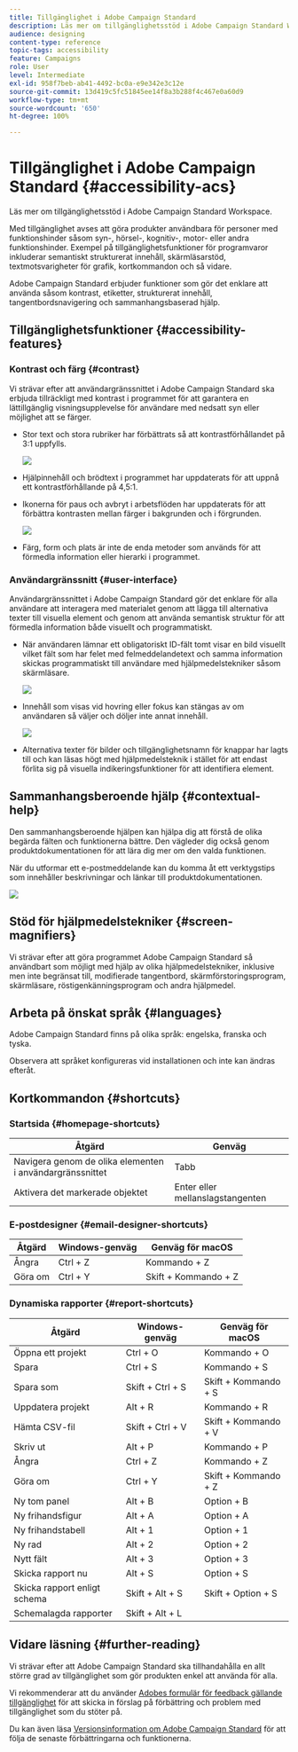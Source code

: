 ```yaml
---
title: Tillgänglighet i Adobe Campaign Standard
description: Läs mer om tillgänglighetsstöd i Adobe Campaign Standard Workspace.
audience: designing
content-type: reference
topic-tags: accessibility
feature: Campaigns
role: User
level: Intermediate
exl-id: 958f7beb-ab41-4492-bc0a-e9e342e3c12e
source-git-commit: 13d419c5fc51845ee14f8a3b288f4c467e0a60d9
workflow-type: tm+mt
source-wordcount: '650'
ht-degree: 100%

---
```


# Tillgänglighet i Adobe Campaign Standard {#accessibility-acs}

Läs mer om tillgänglighetsstöd i Adobe Campaign Standard Workspace.

Med tillgänglighet avses att göra produkter användbara för personer med funktionshinder såsom syn-, hörsel-, kognitiv-, motor- eller andra funktionshinder. Exempel på tillgänglighetsfunktioner för programvaror inkluderar semantiskt strukturerat innehåll, skärmläsarstöd, textmotsvarigheter för grafik, kortkommandon och så vidare.

Adobe Campaign Standard erbjuder funktioner som gör det enklare att använda såsom kontrast, etiketter, strukturerat innehåll, tangentbordsnavigering och sammanhangsbaserad hjälp.

## Tillgänglighetsfunktioner {#accessibility-features}

### Kontrast och färg {#contrast}

Vi strävar efter att användargränssnittet i Adobe Campaign Standard ska erbjuda tillräckligt med kontrast i programmet för att garantera en lättillgänglig visningsupplevelse för användare med nedsatt syn eller möjlighet att se färger.

* Stor text och stora rubriker har förbättrats så att kontrastförhållandet på 3:1 uppfylls.

   ![](assets/accessibility_2.png)

* Hjälpinnehåll och brödtext i programmet har uppdaterats för att uppnå ett kontrastförhållande på 4,5:1.

* Ikonerna för paus och avbryt i arbetsflöden har uppdaterats för att förbättra kontrasten mellan färger i bakgrunden och i förgrunden.

   ![](assets/accessibility_1.png)

* Färg, form och plats är inte de enda metoder som används för att förmedla information eller hierarki i programmet.

### Användargränssnitt {#user-interface}

Användargränssnittet i Adobe Campaign Standard gör det enklare för alla användare att interagera med materialet genom att lägga till alternativa texter till visuella element och genom att använda semantisk struktur för att förmedla information både visuellt och programmatiskt.

* När användaren lämnar ett obligatoriskt ID-fält tomt visar en bild visuellt vilket fält som har felet med felmeddelandetext och samma information skickas programmatiskt till användare med hjälpmedelstekniker såsom skärmläsare.

   ![](assets/accessibility_3.png)

* Innehåll som visas vid hovring eller fokus kan stängas av om användaren så väljer och döljer inte annat innehåll.

   ![](assets/accessibility_4.png)

* Alternativa texter för bilder och tillgänglighetsnamn för knappar har lagts till och kan läsas högt med hjälpmedelsteknik i stället för att endast förlita sig på visuella indikeringsfunktioner för att identifiera element.

<!--
### Create responsive resize for multiple devices {#resize-devices}

When designing for multiple devices and platforms, it's important to create a seamless experience for screen sizes across mobile and desktop resolutions.

Adobe Campaign Standard allows you to design and test emails and push notifications on different devices such as: iPhone, Android devices, iPad, Android tablet and desktop.

![](assets/accessibility_6.png)
-->

## Sammanhangsberoende hjälp {#contextual-help}

Den sammanhangsberoende hjälpen kan hjälpa dig att förstå de olika begärda fälten och funktionerna bättre. Den vägleder dig också genom produktdokumentationen för att lära dig mer om den valda funktionen.

När du utformar ett e-postmeddelande kan du komma åt ett verktygstips som innehåller beskrivningar och länkar till produktdokumentationen.

![](assets/accessibility_7.png)

## Stöd för hjälpmedelstekniker {#screen-magnifiers}

Vi strävar efter att göra programmet Adobe Campaign Standard så användbart som möjligt med hjälp av olika hjälpmedelstekniker, inklusive men inte begränsat till, modifierade tangentbord, skärmförstoringsprogram, skärmläsare, röstigenkänningsprogram och andra hjälpmedel.

## Arbeta på önskat språk {#languages}

Adobe Campaign Standard finns på olika språk: engelska, franska och tyska.

Observera att språket konfigureras vid installationen och inte kan ändras efteråt.

## Kortkommandon {#shortcuts}

### Startsida {#homepage-shortcuts}

| Åtgärd | Genväg |
| --- | --- |
| Navigera genom de olika elementen i användargränssnittet | Tabb |
| Aktivera det markerade objektet | Enter eller mellanslagstangenten |

### E-postdesigner {#email-designer-shortcuts}

| Åtgärd | Windows-genväg | Genväg för macOS |
| --- | --- | --- |
| Ångra | Ctrl + Z | Kommando + Z |
| Göra om | Ctrl + Y | Skift + Kommando + Z |

### Dynamiska rapporter {#report-shortcuts}

| Åtgärd | Windows-genväg | Genväg för macOS |
| --- | --- | --- |
| Öppna ett projekt | Ctrl + O | Kommando + O |
| Spara | Ctrl + S | Kommando + S |
| Spara som | Skift + Ctrl + S | Skift + Kommando + S |
| Uppdatera projekt | Alt + R | Kommando + R |
| Hämta CSV-fil | Skift + Ctrl + V | Skift + Kommando + V |
| Skriv ut | Alt + P | Kommando + P |
| Ångra | Ctrl + Z | Kommando + Z |
| Göra om | Ctrl + Y | Skift + Kommando + Z |
| Ny tom panel | Alt + B | Option + B |
| Ny frihandsfigur | Alt + A | Option + A |
| Ny frihandstabell | Alt + 1 | Option + 1 |
| Ny rad | Alt + 2 | Option + 2 |
| Nytt fält | Alt + 3 | Option + 3 |
| Skicka rapport nu | Alt + S | Option + S |
| Skicka rapport enligt schema | Skift + Alt + S | Skift + Option + S |
| Schemalagda rapporter | Skift + Alt + L | <!-- Should be 'Shift + Option + L ' but does not work on Mac --> |

## Vidare läsning {#further-reading}

Vi strävar efter att Adobe Campaign Standard ska tillhandahålla en allt större grad av tillgänglighet som gör produkten enkel att använda för alla.

Vi rekommenderar att du använder [Adobes formulär för feedback gällande tillgänglighet](https://www.adobe.com/accessibility/feedback.html) för att skicka in förslag på förbättring och problem med tillgänglighet som du stöter på.

Du kan även läsa [Versionsinformation om Adobe Campaign Standard](https://experienceleague.adobe.com/docs/campaign-standard/using/release-notes/release-notes.html?lang=sv#release-notes) för att följa de senaste förbättringarna och funktionerna.
